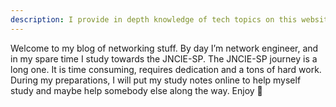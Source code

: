 ```yaml
---
description: I provide in depth knowledge of tech topics on this website"
---
```

Welcome to my blog of networking stuff. By day I’m network engineer, and in my spare time I study towards the JNCIE-SP. The JNCIE-SP journey is a long one. It is time consuming, requires dedication and a tons of hard work. During my preparations, I will put my study notes online to help myself study and maybe help somebody else along the way. Enjoy 🙂